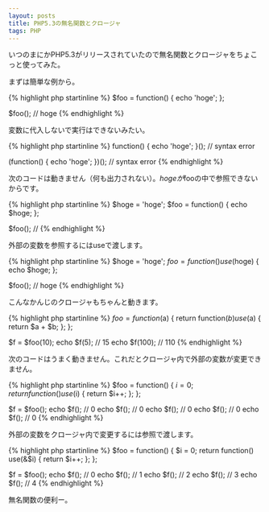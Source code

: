 ```yaml
---
layout: posts
title: PHP5.3の無名関数とクロージャ
tags: PHP
---
```


いつのまにかPHP5.3がリリースされていたので無名関数とクロージャをちょこっと使ってみた。

まずは簡単な例から。

{% highlight php startinline %}
$foo = function() {
    echo 'hoge';
};

$foo(); // hoge
{% endhighlight %}

変数に代入しないで実行はできないみたい。

{% highlight php startinline %}
function() {
     echo 'hoge';
}(); // syntax error

(function() {
     echo 'hoge';
})(); // syntax error
{% endhighlight %}

次のコードは動きません（何も出力されない）。$hogeが$fooの中で参照できないからです。

{% highlight php startinline %}
$hoge = 'hoge';
$foo = function() {
     echo $hoge;
};

$foo(); //
{% endhighlight %}

外部の変数を参照するにはuseで渡します。

{% highlight php startinline %}
$hoge = 'hoge';
$foo = function() use($hoge) {
     echo $hoge;
};

$foo(); // hoge
{% endhighlight %}

こんなかんじのクロージャもちゃんと動きます。

{% highlight php startinline %}
$foo = function($a) {
     return function($b) use($a) {
          return $a + $b;
     };
};

$f = $foo(10);
echo $f(5); // 15
echo $f(100); // 110
{% endhighlight %}

次のコードはうまく動きません。これだとクロージャ内で外部の変数が変更できません。

{% highlight php startinline %}
$foo = function() {
    $i = 0;
    return function() use($i) {
        return $i++;
    };
};

$f = $foo();
echo $f(); // 0
echo $f(); // 0
echo $f(); // 0
echo $f(); // 0
echo $f(); // 0
{% endhighlight %}

外部の変数をクロージャ内で変更するには参照で渡します。

{% highlight php startinline %}
$foo = function() {
    $i = 0;
    return function() use(&$i) {
        return $i++;
    };
};

$f = $foo();
echo $f(); // 0
echo $f(); // 1
echo $f(); // 2
echo $f(); // 3
echo $f(); // 4
{% endhighlight %}

無名関数の便利ー。
